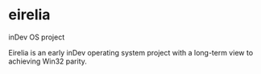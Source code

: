 # eirelia
inDev OS project

Eirelia is an early inDev operating system project with a long-term view to achieving Win32 parity.
